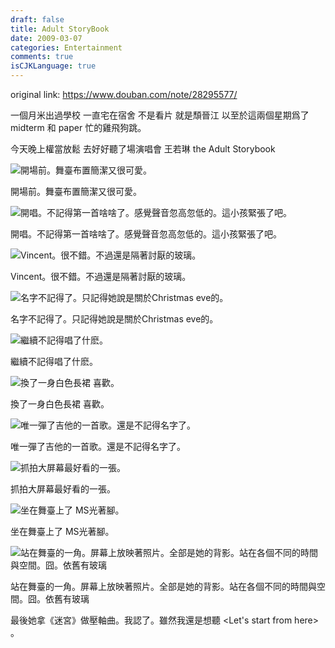 ```yaml
---
draft: false
title: Adult StoryBook
date: 2009-03-07
categories: Entertainment
comments: true
isCJKLanguage: true
---
```


original link: https://www.douban.com/note/28295577/

一個月米出過學校 一直宅在宿舍 不是看片 就是頹晉江
以至於這兩個星期爲了midterm 和 paper 忙的雞飛狗跳。

今天晚上權當放鬆 去好好聽了場演唱會
王若琳 the Adult Storybook

![開場前。舞臺布置簡潔又很可愛。](https://static.zhuzi.dev/2009/03/p28295577-1.jpg)

開場前。舞臺布置簡潔又很可愛。




![開唱。不記得第一首啥啥了。感覺聲音忽高忽低的。這小孩緊張了吧。](https://static.zhuzi.dev/2009/03/p28295577-2.jpg)

開唱。不記得第一首啥啥了。感覺聲音忽高忽低的。這小孩緊張了吧。



![Vincent。很不錯。不過還是隔著討厭的玻璃。](https://static.zhuzi.dev/2009/03/p28295577-3.jpg)

Vincent。很不錯。不過還是隔著討厭的玻璃。




![名字不記得了。只記得她說是關於Christmas eve的。](https://static.zhuzi.dev/2009/03/p28295577-4.jpg)

名字不記得了。只記得她說是關於Christmas eve的。



![繼續不記得唱了什麽。](https://static.zhuzi.dev/2009/03/p28295577-5.jpg)

繼續不記得唱了什麽。



![換了一身白色長裙 喜歡。](https://static.zhuzi.dev/2009/03/p28295577-6.jpg)

換了一身白色長裙 喜歡。



![唯一彈了吉他的一首歌。還是不記得名字了。](https://static.zhuzi.dev/2009/03/p28295577-7.jpg)

唯一彈了吉他的一首歌。還是不記得名字了。



![抓拍大屏幕最好看的一張。](https://static.zhuzi.dev/2009/03/p28295577-8.jpg)

抓拍大屏幕最好看的一張。



![坐在舞臺上了 MS光著腳。](https://static.zhuzi.dev/2009/03/p28295577-9.jpg)

坐在舞臺上了 MS光著腳。



![站在舞臺的一角。屏幕上放映著照片。全部是她的背影。站在各個不同的時間與空間。囧。依舊有玻璃](https://static.zhuzi.dev/2009/03/p28295577-11.jpg)

站在舞臺的一角。屏幕上放映著照片。全部是她的背影。站在各個不同的時間與空間。囧。依舊有玻璃



最後她拿《迷宮》做壓軸曲。我認了。雖然我還是想聽 <Let's start from here> 。
